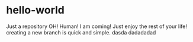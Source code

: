# hello-world
Just a repository
OH!
Human!
I am coming!
Just enjoy the rest of your life!
creating a new branch is quick and simple.
dasda
dadadadad